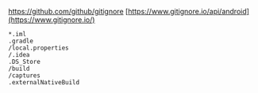 https://github.com/github/gitignore
[https://www.gitignore.io/api/android](https://www.gitignore.io/)
```
*.iml
.gradle
/local.properties
/.idea
.DS_Store
/build
/captures
.externalNativeBuild
```